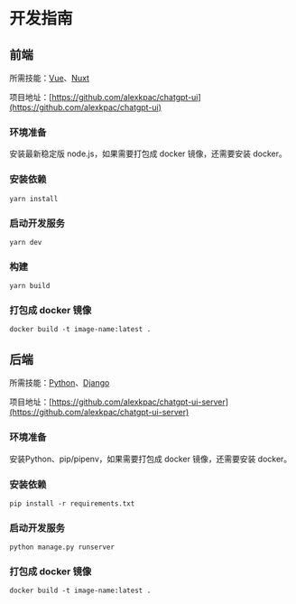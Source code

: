 # 开发指南

## 前端

所需技能：[Vue](https://vuejs.org/)、[Nuxt](https://nuxt.com/)

项目地址：[https://github.com/alexkpac/chatgpt-ui](https://github.com/alexkpac/chatgpt-ui)

### 环境准备
安装最新稳定版 node.js，如果需要打包成 docker 镜像，还需要安装 docker。

### 安装依赖

```
yarn install
```

### 启动开发服务

```
yarn dev
```

### 构建

```
yarn build
```

### 打包成 docker 镜像

```
docker build -t image-name:latest .
```


## 后端

所需技能：[Python](https://www.python.org/)、[Django](https://djangoproject.com/)

项目地址：[https://github.com/alexkpac/chatgpt-ui-server](https://github.com/alexkpac/chatgpt-ui-server)

### 环境准备
安装Python、pip/pipenv，如果需要打包成 docker 镜像，还需要安装 docker。

### 安装依赖

```
pip install -r requirements.txt
```

### 启动开发服务

```
python manage.py runserver
```

### 打包成 docker 镜像

```
docker build -t image-name:latest .
```